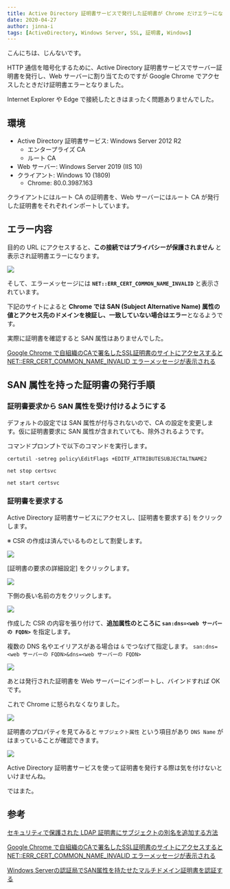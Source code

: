 ```yaml
---
title: Active Directory 証明書サービスで発行した証明書が Chrome だけエラーになる
date: 2020-04-27
author: jinna-i
tags: [ActiveDirectory, Windows Server, SSL, 証明書, Windows]
---
```


こんにちは、じんないです。

HTTP 通信を暗号化するために、Active Directory 証明書サービスでサーバー証明書を発行し、Web サーバーに割り当てたのですが Google Chrome でアクセスしたときだけ証明書エラーとなりました。

Internet Explorer や Edge で接続したときはまったく問題ありませんでした。

## 環境
- Active Directory 証明書サービス: Windows Server 2012 R2
  - エンタープライズ CA
  - ルート CA
- Web サーバー: Windows Server 2019 (IIS 10)
- クライアント: Windows 10 (1809)
  - Chrome: 80.0.3987.163

クライアントにはルート CA の証明書を、Web サーバーにはルート CA が発行した証明書をそれぞれインポートしています。

## エラー内容

目的の URL にアクセスすると、**この接続ではプライバシーが保護されません** と表示され証明書エラーになります。

![](images/certificate-issued-by-active-directory-certificate-services-fails-only-in-chrome-1.png)

そして、エラーメッセージには **`NET::ERR_CERT_COMMON_NAME_INVALID`** と表示されています。

下記のサイトによると **Chrome では SAN (Subject Alternative Name) 属性の値とアクセス先のドメインを検証し、一致していない場合はエラー**となるようです。

実際に証明書を確認すると SAN 属性はありませんでした。

[Google Chrome で自組織のCAで署名したSSL証明書のサイトにアクセスすると NET::ERR_CERT_COMMON_NAME_INVALID エラーメッセージが表示される](https://www.ipentec.com/document/windows-chrime-error-net-err-cert-common-name-invalid-using-ssl-certificate-signed-with-local-ca) 

## SAN 属性を持った証明書の発行手順
### 証明書要求から SAN 属性を受け付けるようにする

デフォルトの設定では SAN 属性が付与されないので、CA の設定を変更します。仮に証明書要求に SAN 属性が含まれていても、除外されるようです。

コマンドプロンプトで以下のコマンドを実行します。

```shell
certutil -setreg policy\EditFlags +EDITF_ATTRIBUTESUBJECTALTNAME2

net stop certsvc

net start certsvc
```

### 証明書を要求する

Active Directory 証明書サービスにアクセスし、[証明書を要求する] をクリックします。

※ CSR の作成は済んでいるものとして割愛します。

![](images/certificate-issued-by-active-directory-certificate-services-fails-only-in-chrome-2.png)

[証明書の要求の詳細設定] をクリックします。

![](images/certificate-issued-by-active-directory-certificate-services-fails-only-in-chrome-3.png)

下側の長い名前の方をクリックします。

![](images/certificate-issued-by-active-directory-certificate-services-fails-only-in-chrome-4.png)

作成した CSR の内容を張り付けて、**追加属性のところに `san:dns=<web サーバーの FQDN>`** を指定します。

複数の DNS 名やエイリアスがある場合は `&` でつなげて指定します。
`san:dns=<web サーバーの FQDN>&dns=<web サーバーの FQDN>`

![](images/certificate-issued-by-active-directory-certificate-services-fails-only-in-chrome-5.png)

あとは発行された証明書を Web サーバーにインポートし、バインドすれば OK です。

これで Chrome に怒られなくなりました。

![](images/certificate-issued-by-active-directory-certificate-services-fails-only-in-chrome-6.png)

証明書のプロパティを見てみると `サブジェクト属性` という項目があり `DNS Name` がはまっていることが確認できます。

![](images/certificate-issued-by-active-directory-certificate-services-fails-only-in-chrome-7.png)

Active Directory 証明書サービスを使って証明書を発行する際は気を付けないといけませんね。

ではまた。

## 参考
[セキュリティで保護された LDAP 証明書にサブジェクトの別名を追加する方法](https://support.microsoft.com/ja-jp/help/931351/how-to-add-a-subject-alternative-name-to-a-secure-ldap-certificate)

[Google Chrome で自組織のCAで署名したSSL証明書のサイトにアクセスすると NET::ERR_CERT_COMMON_NAME_INVALID エラーメッセージが表示される](https://www.ipentec.com/document/windows-chrime-error-net-err-cert-common-name-invalid-using-ssl-certificate-signed-with-local-ca)

[Windows Serverの認証局でSAN属性を持たせたマルチドメイン証明書を認証する](https://qiita.com/shadowhat/items/f71b2564dfed0319fbac)